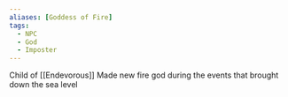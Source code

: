 ```yaml
---
aliases: [Goddess of Fire]
tags:
  - NPC
  - God
  - Imposter
---
```

Child of [[Endevorous]] 
Made new fire god during the events that brought down the sea level